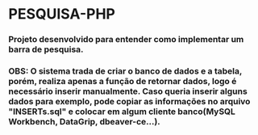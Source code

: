 # PESQUISA-PHP

### Projeto desenvolvido para entender como implementar um barra de pesquisa. 

### OBS: O sistema trada de criar o banco de dados e a tabela, porém, realiza apenas a função de retornar dados, logo é necessário inserir manualmente. Caso queria inserir alguns dados para exemplo, pode copiar as informações no arquivo "INSERTs.sql" e colocar em algum cliente banco(MySQL Workbench, DataGrip, dbeaver-ce...).

